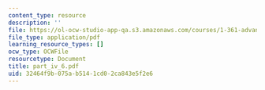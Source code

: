 ```yaml
---
content_type: resource
description: ''
file: https://ol-ocw-studio-app-qa.s3.amazonaws.com/courses/1-361-advanced-soil-mechanics-fall-2004/32464f9b075ab5141cd02ca843e5f2e6_part_iv_6.pdf
file_type: application/pdf
learning_resource_types: []
ocw_type: OCWFile
resourcetype: Document
title: part_iv_6.pdf
uid: 32464f9b-075a-b514-1cd0-2ca843e5f2e6
---
```

